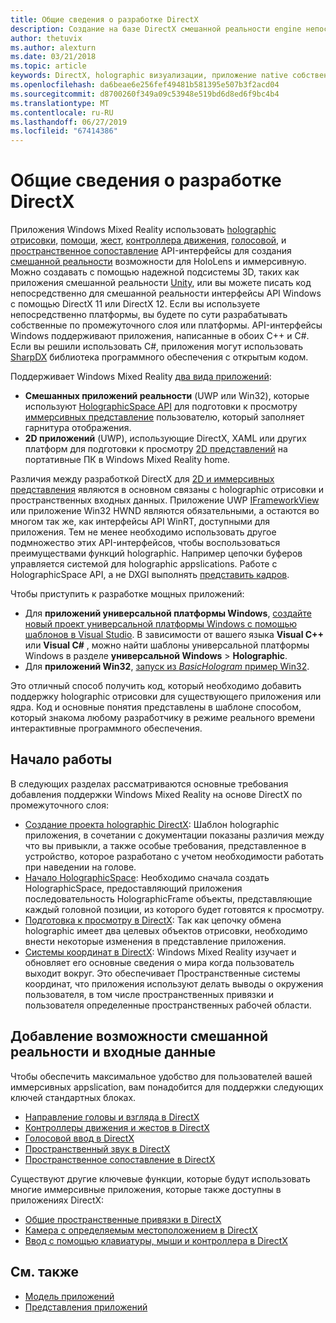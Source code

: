 ```yaml
---
title: Общие сведения о разработке DirectX
description: Создание на базе DirectX смешанной реальности engine непосредственно с помощью API-интерфейсов смешанной реальностью Windows.
author: thetuvix
ms.author: alexturn
ms.date: 03/21/2018
ms.topic: article
keywords: DirectX, holographic визуализации, приложение native собственных приложений, WinRT, WinRT, интерфейсы API, пользовательской подсистемы платформы по промежуточного слоя
ms.openlocfilehash: da6beae6e256fef49481b581395e507b3f2acd04
ms.sourcegitcommit: d8700260f349a09c53948e519bd6d8ed6f9bc4b4
ms.translationtype: MT
ms.contentlocale: ru-RU
ms.lasthandoff: 06/27/2019
ms.locfileid: "67414386"
---
```

# <a name="directx-development-overview"></a>Общие сведения о разработке DirectX


Приложения Windows Mixed Reality использовать [holographic отрисовки](rendering.md), [помощи](gaze.md), [жест](gestures.md), [контроллера движения](motion-controllers.md), [голосовой](voice-input.md), и [пространственное сопоставление](spatial-mapping.md) API-интерфейсы для создания [смешанной реальности](mixed-reality.md) возможности для HoloLens и иммерсивную. Можно создавать с помощью надежной подсистемы 3D, таких как приложения смешанной реальности [Unity](unity-development-overview.md), или вы можете писать код непосредственно для смешанной реальности интерфейсы API Windows с помощью DirectX 11 или DirectX 12. Если вы используете непосредственно платформы, вы будете по сути разрабатывать собственные по промежуточного слоя или платформы. API-интерфейсы Windows поддерживают приложения, написанные в обоих C++ и C#. Если вы решили использовать C#, приложения могут использовать [SharpDX](http://sharpdx.org/) библиотека программного обеспечения с открытым кодом.


Поддерживает Windows Mixed Reality [два вида приложений](app-views.md):
* **Смешанных приложений реальности** (UWP или Win32), которые используют [HolographicSpace API](getting-a-holographicspace.md) для подготовки к просмотру [иммерсивных представление](app-views.md) пользователю, который заполняет гарнитура отображения.
* **2D приложений** (UWP), использующие DirectX, XAML или других платформ для подготовки к просмотру [2D представлений](app-views.md#2d-views) на портативные ПК в Windows Mixed Reality home.


Различия между разработкой DirectX для [2D и иммерсивных представления](app-views.md) являются в основном связаны с holographic отрисовки и пространственных входных данных. Приложение UWP [IFrameworkView](https://msdn.microsoft.com/library/windows/apps/windows.applicationmodel.core.iframeworkview.aspx) или приложение Win32 HWND являются обязательными, а остаются во многом так же, как интерфейсы API WinRT, доступными для приложения. Тем не менее необходимо использовать другое подмножество этих API-интерфейсов, чтобы воспользоваться преимуществами функций holographic. Например цепочки буферов управляется системой для holographic appslications. Работе с HolographicSpace API, а не DXGI выполнять [представить кадров](rendering-in-directx.md).

Чтобы приступить к разработке мощных приложений:
* Для **приложений универсальной платформы Windows**, [создайте новый проект универсальной платформы Windows с помощью шаблонов в Visual Studio](creating-a-holographic-directx-project.md). В зависимости от вашего языка **Visual C++**  или **Visual C#** , можно найти шаблоны универсальной платформы Windows в разделе **универсальной Windows**  >   **Holographic**.
* Для **приложений Win32**, [запуск из *BasicHologram* пример Win32](creating-a-holographic-directx-project.md#creating-a-win32-project).

Это отличный способ получить код, который необходимо добавить поддержку holographic отрисовки для существующего приложения или ядра. Код и основные понятия представлены в шаблоне способом, который знакома любому разработчику в режиме реального времени интерактивные программного обеспечения.


## <a name="getting-started"></a>Начало работы

В следующих разделах рассматриваются основные требования добавления поддержки Windows Mixed Reality на основе DirectX по промежуточного слоя:

* [Создание проекта holographic DirectX](creating-a-holographic-directx-project.md): Шаблон holographic приложения, в сочетании с документации показаны различия между что вы привыкли, а также особые требования, представленное в устройство, которое разработано с учетом необходимости работать при наведении на голове.
* [Начало HolographicSpace](getting-a-holographicspace.md): Необходимо сначала создать HolographicSpace, предоставляющий приложения последовательность HolographicFrame объекты, представляющие каждый головной позиции, из которого будет готовятся к просмотру.
* [Подготовка к просмотру в DirectX](rendering-in-directx.md): Так как цепочку обмена holographic имеет два целевых объектов отрисовки, необходимо внести некоторые изменения в представление приложения.
* [Системы координат в DirectX](coordinate-systems-in-directx.md): Windows Mixed Reality изучает и обновляет его основные сведения о мира когда пользователь выходит вокруг. Это обеспечивает Пространственные системы координат, что приложения используют делать выводы о окружения пользователя, в том числе пространственных привязки и пользователя определенные пространственных рабочей области.

## <a name="adding-mixed-reality-capabilities-and-inputs"></a>Добавление возможности смешанной реальности и входные данные

Чтобы обеспечить максимальное удобство для пользователей вашей иммерсивных appslication, вам понадобится для поддержки следующих ключей стандартных блоках.

* [Направление головы и взгляда в DirectX](gaze-in-directx.md)
* [Контроллеры движения и жестов в DirectX](hands-and-motion-controllers-in-directx.md)
* [Голосовой ввод в DirectX](voice-input-in-directx.md)
* [Пространственный звук в DirectX](spatial-sound-in-directx.md)
* [Пространственное сопоставление в DirectX](spatial-mapping-in-directx.md)


Существуют другие ключевые функции, которые будут использовать многие иммерсивные приложения, которые также доступны в приложениях DirectX:

* [Общие пространственные привязки в DirectX](shared-spatial-anchors-in-directx.md)
* [Камера с определяемым местоположением в DirectX](locatable-camera-in-directx.md)
* [Ввод с помощью клавиатуры, мыши и контроллера в DirectX](keyboard,-mouse,-and-controller-input-in-directx.md)

## <a name="see-also"></a>См. также
* [Модель приложений](app-model.md)
* [Представления приложений](app-views.md)
